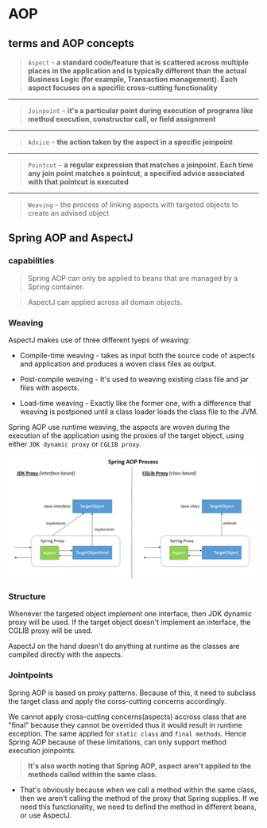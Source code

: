 # AOP

## terms and AOP concepts


> `Aspect` - **a standard code/feature that is scattered across multiple places in the application and is typically different than the actual Business Logic (for example, Transaction management). Each aspect focuses on a specific cross-cutting functionality**
___
> `Joinpoint` – **it's a particular point during execution of programs like method execution, constructor call, or field assignment**
___
> `Advice` – **the action taken by the aspect in a specific joinpoint**

___
> `Pointcut` – **a regular expression that matches a joinpoint. Each time any join point matches a pointcut, a specified advice associated with that pointcut is executed**
___

> `Weaving` – the process of linking aspects with targeted objects to create an advised object


## Spring AOP and AspectJ

### **capabilities**

> Spring AOP can only be applied to beans that are managed by a Spring container.

> AspectJ can applied across all domain objects.

### **Weaving**

AspectJ makes use of three different tyeps of weaving:

- Compile-time weaving - takes as input both the source code of aspects and application and produces a woven class files as output.

- Post-compile weaving - It's used to weaving existing class file and jar files with aspects.

- Load-time weaving - Exactly like the former one, with a difference that weaving is postponed until a class loader loads the class file to the JVM.

Spring AOP use runtime weaving, the aspects are woven during the execution of the application using the proxies of the target object, using either `JDK dynamic proxy` or `CGLIB proxy`.

![](./img/proxy.webp)

### **Structure**

Whenever the targeted object implement one interface, then JDK dynamic proxy will be used. If the target object doesn't implement an interface, the CGLIB proxy will be used.

AspectJ on the hand doesn't do anything at runtime as the classes are compiled directly with the aspects.

### **Jointpoints**

Spring AOP is based on proxy patterns. Because of this, it need to subclass the target class and apply the corss-cutting concerns accordingly.

We cannot apply cross-cutting concerns(aspects) accross class that are "final" because they cannot be overrided thus it would result in runtime exception.
The same applied for `static class` and `final methods`. Hence Spring AOP because of these limitations, can only support method execution joinpoints.

> **It's also worth noting that Spring AOP, aspect aren't applied to the methods called within the same class.**

- That's obviously because when we call a method within the same class, then we aren't calling the method of the proxy that Spring supplies. If we need this functionality, we need to defind the method in different beans, or use AspectJ.